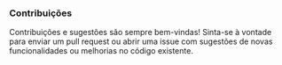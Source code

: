 ### Contribuições

Contribuições e sugestões são sempre bem-vindas! Sinta-se à vontade para enviar um pull request ou abrir uma issue com sugestões de novas funcionalidades ou melhorias no código existente.
